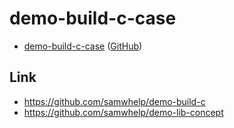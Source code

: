 
# demo-build-c-case

* [demo-build-c-case](https://samwhelp.github.io/demo-build-c-case/) ([GitHub](https://github.com/samwhelp/demo-build-c-case))

## Link

* https://github.com/samwhelp/demo-build-c
* https://github.com/samwhelp/demo-lib-concept
